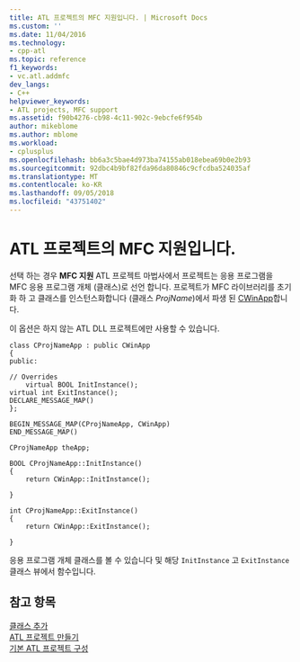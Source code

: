 ```yaml
---
title: ATL 프로젝트의 MFC 지원입니다. | Microsoft Docs
ms.custom: ''
ms.date: 11/04/2016
ms.technology:
- cpp-atl
ms.topic: reference
f1_keywords:
- vc.atl.addmfc
dev_langs:
- C++
helpviewer_keywords:
- ATL projects, MFC support
ms.assetid: f90b4276-cb98-4c11-902c-9ebcfe6f954b
author: mikeblome
ms.author: mblome
ms.workload:
- cplusplus
ms.openlocfilehash: bb6a3c5bae4d973ba74155ab018ebea69b0e2b93
ms.sourcegitcommit: 92dbc4b9bf82fda96da80846c9cfcdba524035af
ms.translationtype: MT
ms.contentlocale: ko-KR
ms.lasthandoff: 09/05/2018
ms.locfileid: "43751402"
---
```

# <a name="mfc-support-in-atl-projects"></a>ATL 프로젝트의 MFC 지원입니다.

선택 하는 경우 **MFC 지원** ATL 프로젝트 마법사에서 프로젝트는 응용 프로그램을 MFC 응용 프로그램 개체 (클래스)로 선언 합니다. 프로젝트가 MFC 라이브러리를 초기화 하 고 클래스를 인스턴스화합니다 (클래스 *ProjName*)에서 파생 된 [CWinApp](../../mfc/reference/cwinapp-class.md)합니다.

이 옵션은 하지 않는 ATL DLL 프로젝트에만 사용할 수 있습니다.

```  
class CProjNameApp : public CWinApp  
{  
public:  

// Overrides  
    virtual BOOL InitInstance();
virtual int ExitInstance();
DECLARE_MESSAGE_MAP() 
};  

BEGIN_MESSAGE_MAP(CProjNameApp, CWinApp)  
END_MESSAGE_MAP()  

CProjNameApp theApp;  

BOOL CProjNameApp::InitInstance()  
{  
    return CWinApp::InitInstance();

}  

int CProjNameApp::ExitInstance()  
{  
    return CWinApp::ExitInstance();

}  
```

응용 프로그램 개체 클래스를 볼 수 있습니다 및 해당 `InitInstance` 고 `ExitInstance` 클래스 뷰에서 함수입니다.

## <a name="see-also"></a>참고 항목

[클래스 추가](../../ide/adding-a-class-visual-cpp.md)   
[ATL 프로젝트 만들기](../../atl/reference/creating-an-atl-project.md)   
[기본 ATL 프로젝트 구성](../../atl/reference/default-atl-project-configurations.md)

